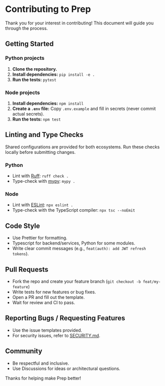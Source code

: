 # Contributing to Prep

Thank you for your interest in contributing! This document will guide you through the process.

## Getting Started

### Python projects

1. **Clone the repository.**
2. **Install dependencies:** `pip install -e .`
3. **Run the tests:** `pytest`

### Node projects

1. **Install dependencies:** `npm install`
2. **Create a `.env` file:** Copy `.env.example` and fill in secrets (never commit actual secrets).
3. **Run the tests:** `npm test`

## Linting and Type Checks

Shared configurations are provided for both ecosystems. Run these checks locally before submitting changes.

### Python

 - Lint with [Ruff](https://github.com/astral-sh/ruff): `ruff check .`
- Type-check with [mypy](http://mypy-lang.org/): `mypy .`

### Node

- Lint with [ESLint](https://eslint.org/): `npx eslint .`
- Type-check with the TypeScript compiler: `npx tsc --noEmit`

## Code Style

- Use Prettier for formatting.
- Typescript for backend/services, Python for some modules.
- Write clear commit messages (e.g., `feat(auth): add JWT refresh tokens`).

## Pull Requests

- Fork the repo and create your feature branch (`git checkout -b feat/my-feature`)
- Write tests for new features or bug fixes.
- Open a PR and fill out the template.
- Wait for review and CI to pass.

## Reporting Bugs / Requesting Features

- Use the issue templates provided.
- For security issues, refer to [SECURITY.md](SECURITY.md).

## Community

- Be respectful and inclusive.
- Use Discussions for ideas or architectural questions.

Thanks for helping make Prep better!
